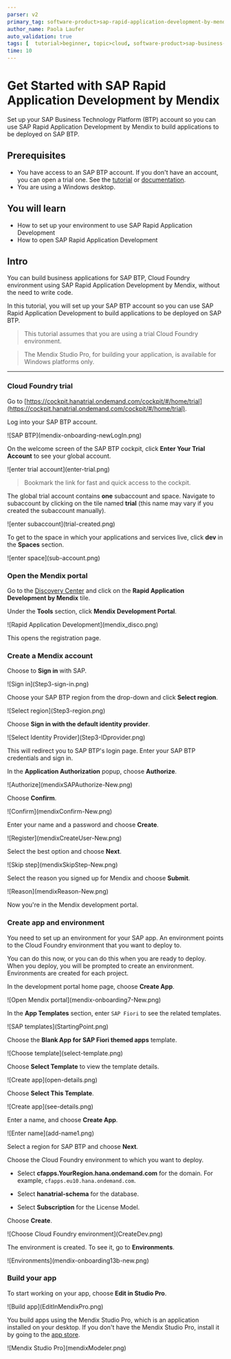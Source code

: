 ```yaml
---
parser: v2
primary_tag: software-product>sap-rapid-application-development-by-mendix
author_name: Paola Laufer
auto_validation: true
tags: [  tutorial>beginner, topic>cloud, software-product>sap-business-technology-platform, software-product>sap-rad-by-mendix  ]
time: 10
---
```


# Get Started with SAP Rapid Application Development by Mendix
<!-- description --> Set up your SAP Business Technology Platform (BTP) account so you can use SAP Rapid Application Development by Mendix to build applications to be deployed on SAP BTP.

## Prerequisites  
  - You have access to an SAP BTP account. If you don't have an account, you can open a trial one. See the [tutorial](hcp-create-trial-account) or [documentation](https://help.sap.com/viewer/65de2977205c403bbc107264b8eccf4b/Cloud/en-US/d61c2819034b48e68145c45c36acba6e.html#loio42e7e54590424e65969fced1acd47694).
  - You are using a Windows desktop.

  ## You will learn  
- How to set up your environment to use SAP Rapid Application Development
- How to open SAP Rapid Application Development

## Intro
You can build business applications for SAP BTP, Cloud Foundry environment using SAP Rapid Application Development by Mendix, without the need to write code.

In this tutorial, you will set up your SAP BTP account so you can use SAP Rapid Application Development to build applications to be deployed on SAP BTP.

>This tutorial assumes that you are using a trial Cloud Foundry environment.

> The Mendix Studio Pro, for building your application, is available for Windows platforms only.


---

### Cloud Foundry trial

Go to [https://cockpit.hanatrial.ondemand.com/cockpit/#/home/trial](https://cockpit.hanatrial.ondemand.com/cockpit/#/home/trial).

Log into your SAP BTP account.

<!-- border -->![SAP BTP](mendix-onboarding-newLogIn.png)

On the welcome screen of the SAP BTP cockpit, click **Enter Your Trial Account** to see your global account.

<!-- border -->![enter trial account](enter-trial.png)
> Bookmark the link for fast and quick access to the cockpit.  

The global trial account contains **one** subaccount and space. Navigate to subaccount by clicking on the tile named **trial** (this name may vary if you created the subaccount manually).

<!-- border -->![enter subaccount](trial-created.png)


To get to the space in which your applications and services live, click **dev** in the **Spaces** section.

<!-- border -->![enter space](sub-account.png)




### Open the Mendix portal

Go to the [Discovery Center](https://discovery-center.cloud.sap/#/servicessearch/mendix) and click on the **Rapid Application Development by Mendix** tile.

Under the **Tools** section, click **Mendix Development Portal**.


<!-- border -->![Rapid Application Development](mendix_disco.png)


This opens the registration page.



### Create a Mendix account

Choose to **Sign in** with SAP.

<!-- border -->![Sign in](Step3-sign-in.png)



Choose your SAP BTP region from the drop-down and click **Select region**.  

<!-- border -->![Select region](Step3-region.png)

Choose **Sign in with the default identity provider**.

<!-- border -->![Select Identity Provider](Step3-IDprovider.png)

This will redirect you to SAP BTP's login page. Enter your SAP BTP credentials and sign in.

In the **Application Authorization** popup, choose **Authorize**.

<!-- border -->![Authorize](mendixSAPAuthorize-New.png)

Choose **Confirm**.

<!-- border -->![Confirm](mendixConfirm-New.png)

Enter your name and a password and choose **Create**.

<!-- border -->![Register](mendixCreateUser-New.png)

Select the best option and choose **Next**.

<!-- border -->![Skip step](mendixSkipStep-New.png)

Select the reason you signed up for Mendix and choose **Submit**.

<!-- border -->![Reason](mendixReason-New.png)

Now you're in the Mendix development portal.


### Create app and environment

You need to set up an environment for your SAP app. An environment points to the Cloud Foundry environment that you want to deploy to.

You can do this now, or you can do this when you are ready to deploy. When you deploy, you will be prompted to create an environment. Environments are created for each project.

In the development portal home page, choose **Create App**.

<!-- border -->![Open Mendix portal](mendix-onboarding7-New.png)

In the **App Templates** section, enter `SAP Fiori` to see the related templates.

<!-- border -->![SAP templates](StartingPoint.png)

Choose the **Blank App for SAP Fiori themed apps** template.

<!-- border -->![Choose template](select-template.png)

Choose **Select Template** to view the template details.

<!-- border -->![Create app](open-details.png)

Choose **Select This Template**.

<!-- border -->![Create app](see-details.png)

Enter a name, and choose **Create App**.

<!-- border -->![Enter name](add-name1.png)

Select a region for SAP BTP and choose **Next**.

Choose the Cloud Foundry environment to which you want to deploy.

- Select **cfapps.YourRegion.hana.ondemand.com** for the domain.  For example, `cfapps.eu10.hana.ondemand.com`.

-	Select **hanatrial-schema** for the database.

- Select **Subscription** for the License Model.

Choose **Create**.

<!-- border -->![Choose Cloud Foundry environment](CreateDev.png)

The environment is created. To see it, go to **Environments**.

<!-- border -->![Environments](mendix-onboarding13b-new.png)



### Build your app

To start working on your app, choose **Edit in Studio Pro**.

<!-- border -->![Build app](EditInMendixPro.png)

You build apps using the Mendix Studio Pro, which is an application installed on your desktop. If you don't have the Mendix Studio Pro, install it by going to the [app store](https://appstore.home.mendix.com/link/modeler/).

<!-- border -->![Mendix Studio Pro](mendixModeler.png)



